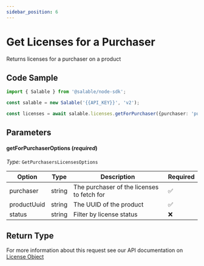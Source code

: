 ```yaml
---
sidebar_position: 6
---
```


# Get Licenses for a Purchaser

Returns licenses for a purchaser on a product

## Code Sample

```typescript
import { Salable } from '@salable/node-sdk';

const salable = new Salable('{{API_KEY}}', 'v2');

const licenses = await salable.licenses.getForPurchaser({purchaser: 'purchaser_1', productUuid: 'e7682a81-dd25-4e09-9f64-eebd00194b38', status: 'ACTIVE'});
```

## Parameters

#### getForPurchaserOptions (_required_)

_Type:_ `GetPurchasersLicensesOptions`

| Option      | Type   | Description                                | Required |
| ----------- | ------ | ------------------------------------------ | -------- |
| purchaser   | string | The purchaser of the licenses to fetch for | ✅        |
| productUuid | string | The UUID of the product                    | ✅        |
| status      | string | Filter by license status                   | ❌        |

## Return Type

For more information about this request see our API documentation on [License Object](https://docs.salable.app/api/v2#tag/Licenses/operation/getLicenseByUuid)
